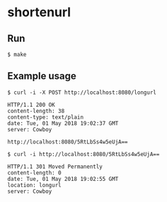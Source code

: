 shortenurl
=====

## Run
```shell
$ make
```


## Example usage

``` shell
$ curl -i -X POST http://localhost:8080/longurl
```

``` shell
HTTP/1.1 200 OK
content-length: 38
content-type: text/plain
date: Tue, 01 May 2018 19:02:37 GMT
server: Cowboy

http://localhost:8080/5RtLbSs4w5eUjA==
```

```shell
$ curl -i http://localhost:8080/5RtLbSs4w5eUjA==
```

```shell
HTTP/1.1 301 Moved Permanently
content-length: 0
date: Tue, 01 May 2018 19:02:55 GMT
location: longurl
server: Cowboy
```

